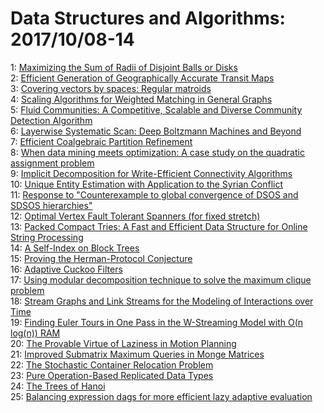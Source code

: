 # Data Structures and Algorithms: 2017/10/08-14  
1: [Maximizing the Sum of Radii of Disjoint Balls or Disks](https://doi.org/10.48550/arXiv.1607.02184)  
2: [Efficient Generation of Geographically Accurate Transit Maps](https://doi.org/10.48550/arXiv.1710.02226)  
3: [Covering vectors by spaces: Regular matroids](https://doi.org/10.48550/arXiv.1710.02300)  
4: [Scaling Algorithms for Weighted Matching in General Graphs](https://doi.org/10.48550/arXiv.1411.1919)  
5: [Fluid Communities: A Competitive, Scalable and Diverse Community  Detection Algorithm](https://doi.org/10.48550/arXiv.1703.09307)  
6: [Layerwise Systematic Scan: Deep Boltzmann Machines and Beyond](https://doi.org/10.48550/arXiv.1705.05154)  
7: [Efficient Coalgebraic Partition Refinement](https://doi.org/10.48550/arXiv.1705.08362)  
8: [When data mining meets optimization: A case study on the quadratic  assignment problem](https://doi.org/10.48550/arXiv.1708.05214)  
9: [Implicit Decomposition for Write-Efficient Connectivity Algorithms](https://doi.org/10.48550/arXiv.1710.02637)  
10: [Unique Entity Estimation with Application to the Syrian Conflict](https://doi.org/10.48550/arXiv.1710.02690)  
11: [Response to "Counterexample to global convergence of DSOS and SDSOS  hierarchies"](https://doi.org/10.48550/arXiv.1710.02901)  
12: [Optimal Vertex Fault Tolerant Spanners (for fixed stretch)](https://doi.org/10.48550/arXiv.1710.03164)  
13: [Packed Compact Tries: A Fast and Efficient Data Structure for Online  String Processing](https://doi.org/10.48550/arXiv.1602.00422)  
14: [A Self-Index on Block Trees](https://doi.org/10.48550/arXiv.1606.06617)  
15: [Proving the Herman-Protocol Conjecture](https://doi.org/10.48550/arXiv.1504.01130)  
16: [Adaptive Cuckoo Filters](https://doi.org/10.48550/arXiv.1704.06818)  
17: [Using modular decomposition technique to solve the maximum clique  problem](https://doi.org/10.48550/arXiv.1710.04040)  
18: [Stream Graphs and Link Streams for the Modeling of Interactions over  Time](https://doi.org/10.48550/arXiv.1710.04073)  
19: [Finding Euler Tours in One Pass in the W-Streaming Model with O(n  log(n)) RAM](https://doi.org/10.48550/arXiv.1710.04091)  
20: [The Provable Virtue of Laziness in Motion Planning](https://doi.org/10.48550/arXiv.1710.04101)  
21: [Improved Submatrix Maximum Queries in Monge Matrices](https://doi.org/10.48550/arXiv.1307.2313)  
22: [The Stochastic Container Relocation Problem](https://doi.org/10.48550/arXiv.1703.04769)  
23: [Pure Operation-Based Replicated Data Types](https://doi.org/10.48550/arXiv.1710.04469)  
24: [The Trees of Hanoi](https://doi.org/10.48550/arXiv.1710.04551)  
25: [Balancing expression dags for more efficient lazy adaptive evaluation](https://doi.org/10.48550/arXiv.1710.04576)  